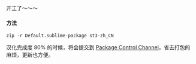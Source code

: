开工了～～～

#### 方法

	zip -r Default.sublime-package st3-zh_CN

汉化完成度 80% 的时候，将会提交到 [Package Control Channel](https://github.com/wbond/package_control_channel)，省去打包的麻烦，更新也方便。
